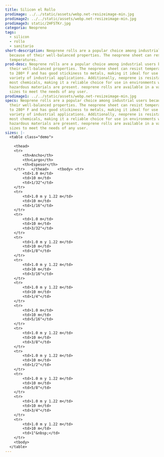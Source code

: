 ```yaml
---
title: Silicon el Rollo
prodimage: ../../static/assets/webp.net-resizeimage-min.jpg
prodimage2: ../../static/assets/webp.net-resizeimage-min.jpg
prodimage3: static/2HFSTKr.jpg
categoria: Neopreno
tags:
  - silicon
  - rollo
  - sanitario
short-description: Neoprene rolls are a popular choice among industrial users
  because of their well-balanced properties. The neoprene sheet can resist high
  temperatures.
prod-desc: Neoprene rolls are a popular choice among industrial users because of
  their well-balanced properties. The neoprene sheet can resist temperatures up
  to 280º F and has good stickiness to metals, making it ideal for use in a
  variety of industrial applications. Additionally, neoprene is resistant to
  most chemicals, making it a reliable choice for use in environments where
  hazardous materials are present. neoprene rolls are available in a variety of
  sizes to meet the needs of any user.
prodimage1: ../../static/assets/webp.net-resizeimage-min.jpg
specs: Neoprene rolls are a popular choice among industrial users because of
  their well-balanced properties. The neoprene sheet can resist temperatures up
  to 280º F and has good stickiness to metals, making it ideal for use in a
  variety of industrial applications. Additionally, neoprene is resistant to
  most chemicals, making it a reliable choice for use in environments where
  hazardous materials are present. neoprene rolls are available in a variety of
  sizes to meet the needs of any user.
sizes: |-
  <table class="demo">
  	
  	<thead>
  	<tr>
  		<th>Ancho</th>
  		<th>Largo</th>
  		<th>Espesor</th>
  	</tr>	</thead>	<tbody>	<tr>
  		<td>1.0 m</td>
  		<td>10 m</td>
  		<td>1/32"</td>
  	</tr>
  	<tr>
  		<td>1.0 m y 1.22 m</td>
  		<td>10 m</td>
  		<td>1/16"</td>
  	</tr>
  	<tr>
  		<td>1.0 m</td>
  		<td>10 m</td>
  		<td>3/32"</td>
  	</tr>
  	<tr>
  		<td>1.0 m y 1.22 m</td>
  		<td>10 m</td>
  		<td>1/8"</td>
  	</tr>
  	<tr>
  		<td>1.0 m y 1.22 m</td>
  		<td>10 m</td>
  		<td>3/16"</td>
  	</tr>
  	<tr>
  		<td>1.0 m y 1.22 m</td>
  		<td>10 m</td>
  		<td>1/4"</td>
  	</tr>
  	<tr>
  		<td>1.0 m</td>
  		<td>10 m</td>
  		<td>5/16"</td>
  	</tr>
  	<tr>
  		<td>1.0 m y 1.22 m</td>
  		<td>10 m</td>
  		<td>3/8"</td>
  	</tr>
  	<tr>
  		<td>1.0 m y 1.22 m</td>
  		<td>10 m</td>
  		<td>1/2"</td>
  	</tr>
  	<tr>
  		<td>1.0 m y 1.22 m</td>
  		<td>10 m</td>
  		<td>5/8"</td>
  	</tr>
  	<tr>
  		<td>1.0 m y 1.22 m</td>
  		<td>10 m</td>
  		<td>3/4"</td>
  	</tr>
  	<tr>
  		<td>1.0 m y 1.22 m</td>
  		<td>10 m</td>
  		<td>1"&nbsp;</td>
  	</tr>
  	<tbody>
  </table>
---
```

